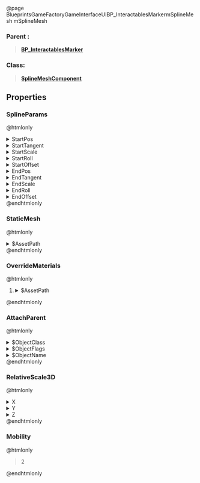 @page BlueprintsGameFactoryGameInterfaceUIBP_InteractablesMarkermSplineMesh mSplineMesh
### Parent :
<b><a href="_blueprints_game_factory_game_interface_u_i_b_p__interactables_marker.html"><blockquote>BP_InteractablesMarker</blockquote></a></b>
### Class:
<b><a href="_class_script_spline_mesh_component.html"><blockquote>SplineMeshComponent</blockquote></a></b>
## Properties
### SplineParams
@htmlonly
<details>
 <summary>StartPos</summary>
<details>
 <summary>X</summary>
<blockquote>0</blockquote>
</details>
<details>
 <summary>Y</summary>
<blockquote>0</blockquote>
</details>
<details>
 <summary>Z</summary>
<blockquote>0</blockquote>
</details>
</details>
<details>
 <summary>StartTangent</summary>
<details>
 <summary>X</summary>
<blockquote>100</blockquote>
</details>
<details>
 <summary>Y</summary>
<blockquote>0</blockquote>
</details>
<details>
 <summary>Z</summary>
<blockquote>0</blockquote>
</details>
</details>
<details>
 <summary>StartScale</summary>
<details>
 <summary>X</summary>
<blockquote>1</blockquote>
</details>
<details>
 <summary>Y</summary>
<blockquote>1</blockquote>
</details>
</details>
<details>
 <summary>StartRoll</summary>
<blockquote>0</blockquote>
</details>
<details>
 <summary>StartOffset</summary>
<details>
 <summary>X</summary>
<blockquote>0</blockquote>
</details>
<details>
 <summary>Y</summary>
<blockquote>0</blockquote>
</details>
</details>
<details>
 <summary>EndPos</summary>
<details>
 <summary>X</summary>
<blockquote>0</blockquote>
</details>
<details>
 <summary>Y</summary>
<blockquote>0</blockquote>
</details>
<details>
 <summary>Z</summary>
<blockquote>100</blockquote>
</details>
</details>
<details>
 <summary>EndTangent</summary>
<details>
 <summary>X</summary>
<blockquote>100</blockquote>
</details>
<details>
 <summary>Y</summary>
<blockquote>0</blockquote>
</details>
<details>
 <summary>Z</summary>
<blockquote>0</blockquote>
</details>
</details>
<details>
 <summary>EndScale</summary>
<details>
 <summary>X</summary>
<blockquote>1</blockquote>
</details>
<details>
 <summary>Y</summary>
<blockquote>1</blockquote>
</details>
</details>
<details>
 <summary>EndRoll</summary>
<blockquote>0</blockquote>
</details>
<details>
 <summary>EndOffset</summary>
<details>
 <summary>X</summary>
<blockquote>0</blockquote>
</details>
<details>
 <summary>Y</summary>
<blockquote>0</blockquote>
</details>
</details>
@endhtmlonly

### StaticMesh
@htmlonly
<details>
 <summary>$AssetPath</summary>
<blockquote>/Engine/BasicShapes/Plane.Plane</blockquote>
</details>
@endhtmlonly

### OverrideMaterials
@htmlonly
<ol>
<li>
<details>
 <summary>$AssetPath</summary>
<b><a href="_blueprints_game_factory_game_interface_u_i_material_marker_line.html"><blockquote>MarkerLine</blockquote></a></b>
</details>
</li>
</ol>
@endhtmlonly

### AttachParent
@htmlonly
<details>
 <summary>$ObjectClass</summary>
<b><a href="_class_script_scene_component.html"><blockquote>SceneComponent</blockquote></a></b>
</details>
<details>
 <summary>$ObjectFlags</summary>
<blockquote>2883617</blockquote>
</details>
<details>
 <summary>$ObjectName</summary>
<blockquote>RootComponent</blockquote>
</details>
@endhtmlonly

### RelativeScale3D
@htmlonly
<details>
 <summary>X</summary>
<blockquote>1</blockquote>
</details>
<details>
 <summary>Y</summary>
<blockquote>0.05000000074505806</blockquote>
</details>
<details>
 <summary>Z</summary>
<blockquote>1</blockquote>
</details>
@endhtmlonly

### Mobility
@htmlonly
<blockquote>2</blockquote>
@endhtmlonly

